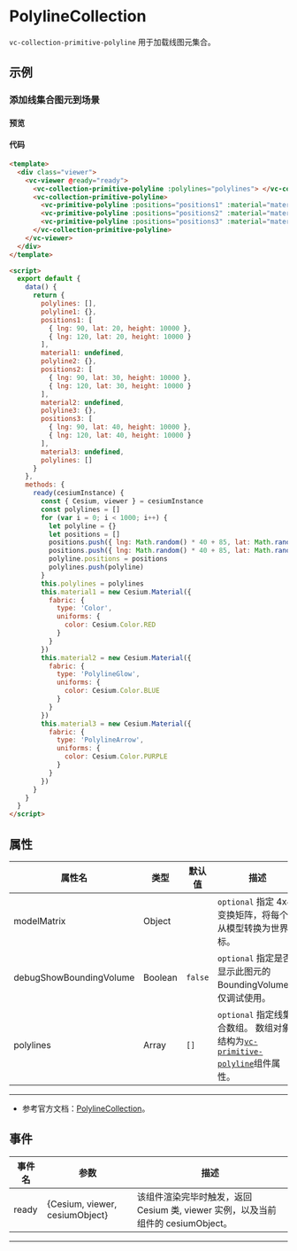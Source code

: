 # PolylineCollection

`vc-collection-primitive-polyline` 用于加载线图元集合。

## 示例

### 添加线集合图元到场景

#### 预览

<doc-preview>
  <template>
    <div class="viewer">
      <vc-viewer @ready="ready">
        <!-- <vc-collection-primitive-polyline :polylines="polylines"> </vc-collection-primitive-polyline> -->
        <vc-collection-primitive-polyline>
          <vc-primitive-polyline :positions="positions1" :material="material1" :width="width"></vc-primitive-polyline>
          <vc-primitive-polyline :positions="positions2" :material="material2" :width="10"></vc-primitive-polyline>
          <vc-primitive-polyline :positions="positions3" :material="material3" :width="10"></vc-primitive-polyline>
        </vc-collection-primitive-polyline>
      </vc-viewer>
    </div>
  </template>

  <script>
    export default {
      data() {
        return {
          width: 5,
          polylines: [],
          polyline1: {},
          positions1: [
            { lng: 90, lat: 20, height: 10000 },
            { lng: 120, lat: 20, height: 10000 }
          ],
          material1: undefined,
          polyline2: {},
          positions2: [
            { lng: 90, lat: 30, height: 10000 },
            { lng: 120, lat: 30, height: 10000 }
          ],
          material2: undefined,
          polyline3: {},
          positions3: [
            { lng: 90, lat: 40, height: 10000 },
            { lng: 120, lat: 40, height: 10000 }
          ],
          material3: undefined,
          polylines: []
        }
      },
      methods: {
        ready(cesiumInstance) {
          const { Cesium, viewer } = cesiumInstance
          window.vm = this
          const polylines = []
          for (var i = 0; i < 1000; i++) {
            let polyline = {}
            let positions = []
            positions.push({ lng: Math.random() * 40 + 85, lat: Math.random() * 30 + 21 })
            positions.push({ lng: Math.random() * 40 + 85, lat: Math.random() * 30 + 21 })
            polyline.positions = positions
            polylines.push(polyline)
          }
          this.polylines = polylines
          this.material1 = new Cesium.Material({
            fabric: {
              type: 'Color',
              uniforms: {
                color: Cesium.Color.RED
              }
            }
          })
          this.material2 = new Cesium.Material({
            fabric: {
              type: 'PolylineGlow',
              uniforms: {
                color: Cesium.Color.BLUE
              }
            }
          })
          this.material3 = new Cesium.Material({
            fabric: {
              type: 'PolylineArrow',
              uniforms: {
                color: Cesium.Color.PURPLE
              }
            }
          })
        }
      }
    }
  </script>
</doc-preview>

#### 代码

```html
<template>
  <div class="viewer">
    <vc-viewer @ready="ready">
      <vc-collection-primitive-polyline :polylines="polylines"> </vc-collection-primitive-polyline>
      <vc-collection-primitive-polyline>
        <vc-primitive-polyline :positions="positions1" :material="material1" :width="5"></vc-primitive-polyline>
        <vc-primitive-polyline :positions="positions2" :material="material2" :width="10"></vc-primitive-polyline>
        <vc-primitive-polyline :positions="positions3" :material="material3" :width="10"></vc-primitive-polyline>
      </vc-collection-primitive-polyline>
    </vc-viewer>
  </div>
</template>

<script>
  export default {
    data() {
      return {
        polylines: [],
        polyline1: {},
        positions1: [
          { lng: 90, lat: 20, height: 10000 },
          { lng: 120, lat: 20, height: 10000 }
        ],
        material1: undefined,
        polyline2: {},
        positions2: [
          { lng: 90, lat: 30, height: 10000 },
          { lng: 120, lat: 30, height: 10000 }
        ],
        material2: undefined,
        polyline3: {},
        positions3: [
          { lng: 90, lat: 40, height: 10000 },
          { lng: 120, lat: 40, height: 10000 }
        ],
        material3: undefined,
        polylines: []
      }
    },
    methods: {
      ready(cesiumInstance) {
        const { Cesium, viewer } = cesiumInstance
        const polylines = []
        for (var i = 0; i < 1000; i++) {
          let polyline = {}
          let positions = []
          positions.push({ lng: Math.random() * 40 + 85, lat: Math.random() * 30 + 21 })
          positions.push({ lng: Math.random() * 40 + 85, lat: Math.random() * 30 + 21 })
          polyline.positions = positions
          polylines.push(polyline)
        }
        this.polylines = polylines
        this.material1 = new Cesium.Material({
          fabric: {
            type: 'Color',
            uniforms: {
              color: Cesium.Color.RED
            }
          }
        })
        this.material2 = new Cesium.Material({
          fabric: {
            type: 'PolylineGlow',
            uniforms: {
              color: Cesium.Color.BLUE
            }
          }
        })
        this.material3 = new Cesium.Material({
          fabric: {
            type: 'PolylineArrow',
            uniforms: {
              color: Cesium.Color.PURPLE
            }
          }
        })
      }
    }
  }
</script>
```

## 属性

<!-- prettier-ignore -->
| 属性名                  | 类型    | 默认值  | 描述                                                          |
| ----------------------- | ------- | ------- | ------------------------------------------------------------- |
| modelMatrix             | Object  |         | `optional` 指定 4x4 变换矩阵，将每个点从模型转换为世界坐标。  |
| debugShowBoundingVolume | Boolean | `false` | `optional` 指定是否显示此图元的 BoundingVolume， 仅调试使用。 |
| polylines               | Array   | `[]`    | `optional` 指定线集合数组。 数组对象结构为[`vc-primitive-polyline`](./#/zh/primitive/vc-primitive-polyline)组件属性。 |

---

- 参考官方文档：[PolylineCollection](https://cesium.com/docs/cesiumjs-ref-doc/PolylineCollection.html)。

## 事件

| 事件名 | 参数                           | 描述                                                                             |
| ------ | ------------------------------ | -------------------------------------------------------------------------------- |
| ready  | {Cesium, viewer, cesiumObject} | 该组件渲染完毕时触发，返回 Cesium 类, viewer 实例，以及当前组件的 cesiumObject。 |

---
